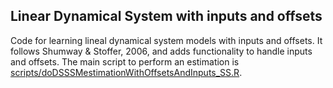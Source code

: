 Linear Dynamical System with inputs and offsets
-----------------------------------------------

Code for learning lineal dynamical system models with inputs and offsets. It follows Shumway & Stoffer, 2006, and adds functionality to handle inputs and offsets. The main script to perform an estimation is [scripts/doDSSSMestimationWithOffsetsAndInputs_SS.R](scripts/doDSSSMestimationWithOffsetsAndInputs_SS.R).

